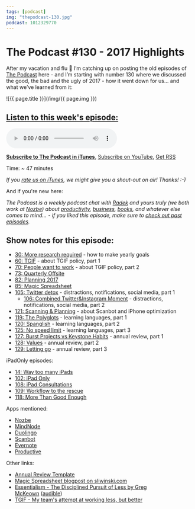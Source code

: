 ```yaml
---
tags: [podcast]
img: "thepodcast-130.jpg"
podcast: 1012329770
---
```


# The Podcast #130 - 2017 Highlights

After my vacation and flu 🤒 I’m catching up on posting the old episodes of [The Podcast][p] here - and I’m starting with number 130 where we discussed the good, the bad and the ugly of 2017 - how it went down for us... and what we’ve learned from it:

<!--More-->

![{{ page.title }}](/img/{{ page.img }})

## [Listen to this week's episode:][e]

<audio controls>
<source src="https://files.nozbe.com/podcast/130.mp3" type="audio/mpeg">
</audio>

**[Subscribe to The Podcast in iTunes][i]**, [Subscribe on YouTube][y], [Get RSS][rss]

Time: ~ 47 minutes

*If you [rate us on iTunes][i], we might give you a shout-out on air! Thanks! :-)*

And if you're new here:

*The Podcast is a weekly podcast chat with [Radek][r] and yours truly (we both work at [Nozbe][n]) about [productivity](/tag/productivity), [business](/tag/business), [books](/tag/books), and whatever else comes to mind… - if you liked this episode, make sure to [check out past episodes](/tag/podcast).*

## Show notes for this episode:

  * [30: More research required](http://thepodcast.fm/episodes/30) - how to make yearly goals
  * [60: TGIF](http://thepodcast.fm/episodes/60) - about TGIF policy, part 1
  * [70: People want to work](http://thepodcast.fm/70) - about TGIF policy, part 2
  * [73: Quarterly Offsite](http://thepodcast.fm/73)
  * [82: Planning 2017](http://thepodcast.fm/82)
  * [85: Magic Spreadsheet](http://thepodcast.fm/episodes/85)
  * [105: Twitter detox](http://thepodcast.fm/105) - distractions, notifications, social media, part 1
    * [106: Combined Twitter&Instagram Moment](http://thepodcast.fm/106) - distractions, notifications, social media, part 2
  * [121: Scanning & Planning](https://thepodcast.fm/121) - about Scanbot and iPhone optimization
  * [119: The Polyglots](http://thepodcast.fm/119) - learning languages, part 1
  * [120: Spanglish](http://thepodcast.fm/120) - learning languages, part 2
  * [125: No speed limit](http://thepodcast.fm/125) - learning languages, part 3
  * [127: Burst Projects vs Keystone Habits](http://thepodcast.fm/episodes/127) - annual review, part 1
  * [128: Values](http://thepodcast.fm/episodes/128) - annual review, part 2
  * [129: Letting go](http://thepodcast.fm/episodes/129) - annual review, part 3

iPadOnly episodes:

  * [14: Way too many iPads](http://thepodcast.fm/episodes/14)
  * [102: iPad Only](http://thepodcast.fm/102)
  * [108: iPad Consultations](http://thepodcast.fm/108)
  * [109: Workflow to the rescue](http://thepodcast.fm/109)
  * [118: More Than Good Enough](https://thepodcast.fm/118)

Apps mentioned:

  * [Nozbe](https://nozbe.com/)
  * [MindNode](https://mindnode.com/)
  * [Duolingo](https://www.duolingo.com/)
  * [Scanbot](https://scanbot.io/en/index.html)
  * [Evernote](https://evernote.com/)
  * [Productive](http://productiveapp.io/)

Other links:

  * [Annual Review Template](https://nozbe.how/nf9bi)
  * [Magic Spreadsheet blogpost on sliwinski.com](https://sliwinski.com/thepodcast-85/)
  * [Essentialism - The Disciplined Pursuit of Less by Greg McKeown](http://www.amazon.com/Essentialism-Disciplined-Pursuit-Greg-McKeown/dp/0804137382?tag=radexio-20) ([audible](http://www.audible.com/pd/Self-Development/Essentialism-Audiobook/B00IWZ6XGA?tag=radexio-20))
  * [TGIF - My team's attempt at working less, but better](https://sliwinski.com/tgif/)

[y]: https://michael.gratis/thepodcastyt
[rss]: http://thepodcast.fm/episodes?format=RSS
[e]: http://thepodcast.fm/episodes/130

[p]: https://michael.gratis/thepodcastfm
[n]: https://michael.gratis/nozbe
[r]: https://michael.gratis/radex
[i]: https://michael.gratis/thepodcast
[o]: https://michael.gratis/ipadonly

